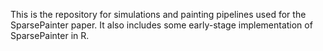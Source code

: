This is the repository for simulations and painting pipelines used for the SparsePainter paper. It also includes some early-stage implementation of SparsePainter in R.
